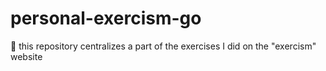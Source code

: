 # personal-exercism-go
🧠 this repository centralizes a part of the exercises I did on the "exercism" website

